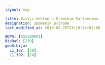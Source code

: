 ```yaml
---
layout: map

title: Divlji kesten u Sremskim Karlovcima
designation: Spomenik prirode
last_modified_at: 2018-05-25T23:19:54+02:00

WDPA: [555589001]
BioRaS: [239]
geoSrbija:
  L1_182: [38]
  L1_302: [14]
---
```

